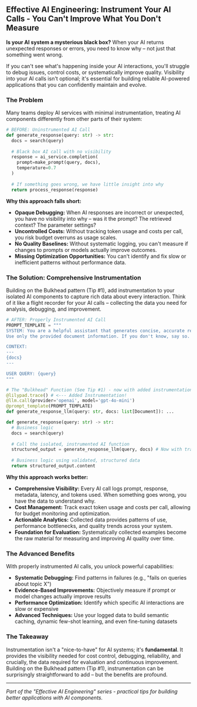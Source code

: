 ## Effective AI Engineering: Instrument Your AI Calls - You Can't Improve What You Don't Measure

**Is your AI system a mysterious black box?** When your AI returns unexpected responses or errors, you need to know why – not just that something went wrong.

If you can't see what's happening inside your AI interactions, you'll struggle to debug issues, control costs, or systematically improve quality. Visibility into your AI calls isn't optional; it's essential for building reliable AI-powered applications that you can confidently maintain and evolve.

### The Problem

Many teams deploy AI services with minimal instrumentation, treating AI components differently from other parts of their system:

```python
# BEFORE: Uninstrumented AI Call
def generate_response(query: str) -> str:
  docs = search(query)
  
  # Black box AI call with no visibility
  response = ai_service.completion(
    prompt=make_prompt(query, docs), 
    temperature=0.7
  )
  
  # If something goes wrong, we have little insight into why
  return process_response(response)
```

**Why this approach falls short:**

- **Opaque Debugging:** When AI responses are incorrect or unexpected, you have no visibility into why – was it the prompt? The retrieved context? The parameter settings?
- **Uncontrolled Costs:** Without tracking token usage and costs per call, you risk budget overruns as usage scales.
- **No Quality Baselines:** Without systematic logging, you can't measure if changes to prompts or models actually improve outcomes.
- **Missing Optimization Opportunities:** You can't identify and fix slow or inefficient patterns without performance data.

### The Solution: Comprehensive Instrumentation

Building on the Bulkhead pattern (Tip #1), add instrumentation to your isolated AI components to capture rich data about every interaction. Think of it like a flight recorder for your AI calls – collecting the data you need for analysis, debugging, and improvement.

```python
# AFTER: Properly Instrumented AI Call
PROMPT_TEMPLATE = """
SYSTEM: You are a helpful assistant that generates concise, accurate responses to user queries.
Use only the provided document information. If you don't know, say so.

CONTEXT:
---
{docs}
---

USER QUERY: {query}
"""

# The "Bulkhead" Function (See Tip #1) - now with added instrumentation
@lilypad.trace() # <--- Added Instrumentation!
@llm.call(provider='openai', model='gpt-4o-mini')
@prompt_template(PROMPT_TEMPLATE)
def generate_response_llm(query: str, docs: list[Document]): ...

def generate_response(query: str) -> str:
  # Business logic
  docs = search(query)
  
  # Call the isolated, instrumented AI function
  structured_output = generate_response_llm(query, docs) # Now with tracing!
  
  # Business logic using validated, structured data
  return structured_output.content
```

**Why this approach works better:**

- **Comprehensive Visibility:** Every AI call logs prompt, response, metadata, latency, and tokens used. When something goes wrong, you have the data to understand why.
- **Cost Management:** Track exact token usage and costs per call, allowing for budget monitoring and optimization.
- **Actionable Analytics:** Collected data provides patterns of use, performance bottlenecks, and quality trends across your system.
- **Foundation for Evaluation:** Systematically collected examples become the raw material for measuring and improving AI quality over time.

### The Advanced Benefits

With properly instrumented AI calls, you unlock powerful capabilities:

- **Systematic Debugging:** Find patterns in failures (e.g., "fails on queries about topic X")
- **Evidence-Based Improvements:** Objectively measure if prompt or model changes actually improve results
- **Performance Optimization:** Identify which specific AI interactions are slow or expensive
- **Advanced Techniques:** Use your logged data to build semantic caching, dynamic few-shot learning, and even fine-tuning datasets

### The Takeaway

Instrumentation isn't a "nice-to-have" for AI systems; it's **fundamental**. It provides the visibility needed for cost control, debugging, reliability, and crucially, the data required for evaluation and continuous improvement. Building on the Bulkhead pattern (Tip #1), instrumentation can be surprisingly straightforward to add – but the benefits are profound.

---
*Part of the "Effective AI Engineering" series - practical tips for building better applications with AI components.*